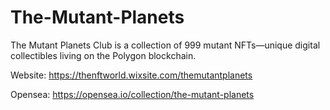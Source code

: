 # The-Mutant-Planets

The Mutant Planets Club is a collection of 999 mutant NFTs—unique digital collectibles living on the Polygon blockchain.

Website: https://thenftworld.wixsite.com/themutantplanets

Opensea: https://opensea.io/collection/the-mutant-planets
